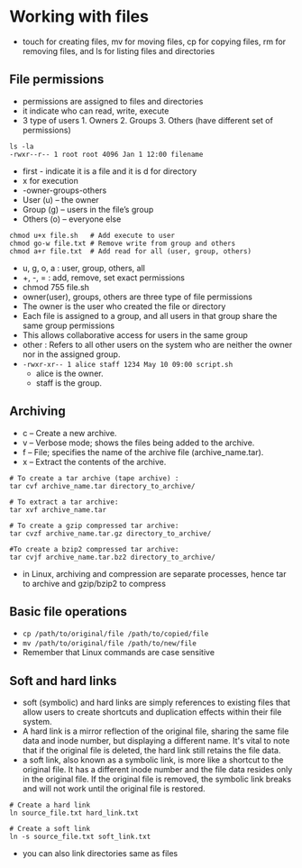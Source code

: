 # Working with files
* touch for creating files, mv for moving files, cp for copying files, rm for removing files, and ls for listing files and directories

## File permissions
* permissions are assigned to files and directories
* it indicate who can read, write, execute
* 3 type of users 1. Owners 2. Groups 3. Others (have different set of permissions)

```
ls -la
-rwxr--r-- 1 root root 4096 Jan 1 12:00 filename
```

* first - indicate it is a file and it is d for directory
* x for execution
* -owner-groups-others
* User (u) – the owner
* Group (g) – users in the file’s group
* Others (o) – everyone else
  
```
chmod u+x file.sh   # Add execute to user
chmod go-w file.txt # Remove write from group and others
chmod a+r file.txt  # Add read for all (user, group, others)
```

* u, g, o, a : user, group, others, all
* +, -, = : add, remove, set exact permissions
* chmod 755 file.sh
* owner(user), groups, others are three type of file permissions
* The owner is the user who created the file or directory
* Each file is assigned to a group, and all users in that group share the same group permissions
* This allows collaborative access for users in the same group
* other : Refers to all other users on the system who are neither the owner nor in the assigned group.
* `-rwxr-xr-- 1 alice staff 1234 May 10 09:00 script.sh`
  * alice is the owner.
  * staff is the group.
  
## Archiving
* c – Create a new archive.
* v – Verbose mode; shows the files being added to the archive.
* f – File; specifies the name of the archive file (archive_name.tar).
* x – Extract the contents of the archive.
```
# To create a tar archive (tape archive) :
tar cvf archive_name.tar directory_to_archive/

# To extract a tar archive:
tar xvf archive_name.tar

# To create a gzip compressed tar archive:
tar cvzf archive_name.tar.gz directory_to_archive/

#To create a bzip2 compressed tar archive:
tar cvjf archive_name.tar.bz2 directory_to_archive/
```
* in Linux, archiving and compression are separate processes, hence tar to archive and gzip/bzip2 to compress

## Basic file operations
* `cp /path/to/original/file /path/to/copied/file`
* `mv /path/to/original/file /path/to/new/file`
* Remember that Linux commands are case sensitive

## Soft and hard links
*  soft (symbolic) and hard links are simply references to existing files that allow users to create shortcuts and duplication effects within their file system.
*  A hard link is a mirror reflection of the original file, sharing the same file data and inode number, but displaying a different name. It's vital to note that if the original file is deleted, the hard link still retains the file data.
*  a soft link, also known as a symbolic link, is more like a shortcut to the original file. It has a different inode number and the file data resides only in the original file. If the original file is removed, the symbolic link breaks and will not work until the original file is restored.
  
```
# Create a hard link
ln source_file.txt hard_link.txt

# Create a soft link
ln -s source_file.txt soft_link.txt
```
* you can also link directories same as files